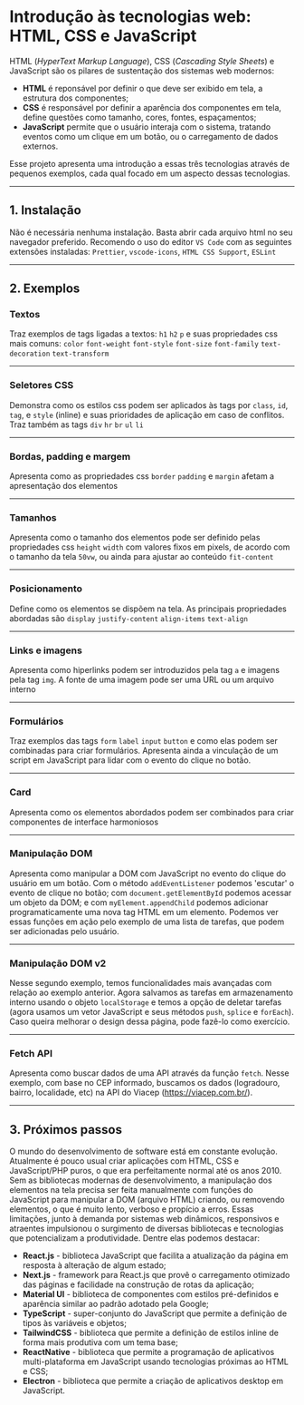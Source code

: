 # Introdução às tecnologias web: HTML, CSS e JavaScript

HTML (_HyperText Markup Language_), CSS (_Cascading Style Sheets_) e JavaScript são os pilares de sustentação dos sistemas web modernos:
- **HTML** é reponsável por definir o que deve ser exibido em tela, a estrutura dos componentes;
- **CSS** é responsável por definir a aparência dos componentes em tela, define questões como tamanho, cores, fontes, espaçamentos;
- **JavaScript** permite que o usuário interaja com o sistema, tratando eventos como um clique em um botão, ou o carregamento de dados externos. 

Esse projeto apresenta uma introdução a essas três tecnologias através de pequenos exemplos, cada qual focado em um aspecto dessas tecnologias.

---

## 1. Instalação

Não é necessária nenhuma instalação. Basta abrir cada arquivo html no seu navegador preferido. Recomendo o uso do editor `VS Code` com as seguintes extensões instaladas:
`Prettier`, `vscode-icons`, `HTML CSS Support`, `ESLint`

---

## 2. Exemplos

### Textos

Traz exemplos de tags ligadas a textos: `h1` `h2` `p` e suas propriedades css mais comuns: `color` `font-weight` `font-style` `font-size` `font-family` `text-decoration` `text-transform`

---

### Seletores CSS

Demonstra como os estilos css podem ser aplicados às tags por `class`, `id`, `tag`, e `style` (inline) e suas prioridades de aplicação em caso de conflitos. Traz também as tags `div` `hr` `br` `ul` `li` 

---

### Bordas, padding e margem

Apresenta como as propriedades css `border` `padding` e `margin` afetam a apresentação dos elementos

---

### Tamanhos

Apresenta como o tamanho dos elementos pode ser definido pelas propriedades css `height` `width` com valores fixos em pixels, de acordo com o tamanho da tela `50vw`, ou ainda para ajustar ao conteúdo `fit-content`

---

### Posicionamento

Define como os elementos se dispõem na tela. As principais propriedades abordadas são `display` `justify-content` `align-items` `text-align`

---

### Links e imagens

Apresenta como hiperlinks podem ser introduzidos pela tag `a` e imagens pela tag `img`. A fonte de uma imagem pode ser uma URL ou um arquivo interno

---

### Formulários

Traz exemplos das tags `form` `label` `input` `button` e como elas podem ser combinadas para criar formulários. Apresenta ainda a vinculação de um script em JavaScript para lidar com o evento do clique no botão.

---

### Card

Apresenta como os elementos abordados podem ser combinados para criar componentes de interface harmoniosos

---

### Manipulação DOM

Apresenta como manipular a DOM com JavaScript no evento do clique do usuário em um botão. Com o método `addEventListener` podemos 'escutar' o evento de clique no botão; com `document.getElementById` podemos acessar um objeto da DOM; e com `myElement.appendChild` podemos adicionar programaticamente uma nova tag HTML em um elemento. Podemos ver essas funções em ação pelo exemplo de uma lista de tarefas, que podem ser adicionadas pelo usuário.

---

### Manipulação DOM v2

Nesse segundo exemplo, temos funcionalidades mais avançadas com relação ao exemplo anterior. Agora salvamos as tarefas em armazenamento interno usando o objeto `localStorage` e temos a opção de deletar tarefas (agora usamos um vetor JavaScript e seus métodos `push`, `splice` e `forEach`). Caso queira melhorar o design dessa página, pode fazê-lo como exercício.

---

### Fetch API

Apresenta como buscar dados de uma API através da função `fetch`. Nesse exemplo, com base no CEP informado, buscamos os dados (logradouro, bairro, localidade, etc) na API do Viacep (https://viacep.com.br/).

---

## 3. Próximos passos 

O mundo do desenvolvimento de software está em constante evolução. Atualmente é pouco usual criar aplicações com HTML, CSS e JavaScript/PHP puros, o que era perfeitamente normal até os anos 2010.
Sem as bibliotecas modernas de desenvolvimento, a manipulação dos elementos na tela precisa ser feita manualmente com funções do JavaScript para manipular a DOM (arquivo HTML) criando, ou removendo elementos, o que é muito lento, verboso e propício a erros. 
Essas limitações, junto à demanda por sistemas web dinâmicos, responsivos e atraentes impulsionou o surgimento de diversas bibliotecas e tecnologias que potencializam a produtividade. Dentre elas podemos destacar:
- **React.js** - biblioteca JavaScript que facilita a atualização da página em resposta à alteração de algum estado;
- **Next.js** - framework para React.js que provê o carregamento otimizado das páginas e facilidade na construção de rotas da aplicação;
- **Material UI** - biblioteca de componentes com estilos pré-definidos e aparência similar ao padrão adotado pela Google;
- **TypeScript** - super-conjunto do JavaScript que permite a definição de tipos às variáveis e objetos;
- **TailwindCSS** - biblioteca que permite a definição de estilos inline de forma mais produtiva com um tema base;
- **ReactNative** - biblioteca que permite a programação de aplicativos multi-plataforma em JavaScript usando tecnologias próximas ao HTML e CSS;
- **Electron** - biblioteca que permite a criação de aplicativos desktop em JavaScript.
